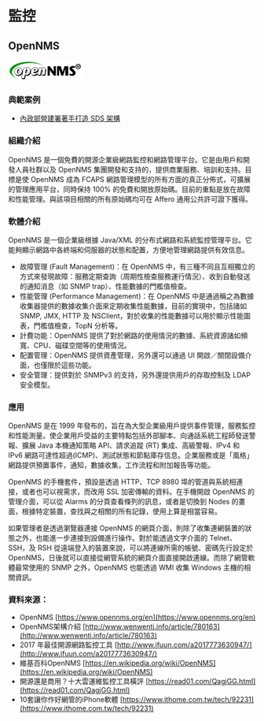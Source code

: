 # **監控**

## **OpenNMS**

![](/assets/opennms.png)

### 典範案例

* [內政部營建署著手打造 SDS 架構](/use-case/di-zhi-teng-yun-wang-yun-yong-duo-tao-kai-yuan-ruan-ti/ying-jian-shu-zhu-shou-da-zao-sds-jia-gou.md)

### 組織介紹

OpenNMS 是一個免費的開源企業級網路監控和網路管理平台。它是由用戶和開發人員社群以及 OpenNMS 集團開發和支持的，提供商業服務、培訓和支持。目標是使 OpenNMS 成為 FCAPS 網路管理模型的所有方面的真正分佈式，可擴展的管理應用平台，同時保持 100% 的免費和開放原始碼。目前的重點是放在故障和性能管理。與該項目相關的所有原始碼均可在 Affero 通用公共許可證下獲得。

### 軟體介紹

OpenNMS 是一個企業級根據 Java/XML 的分布式網路和系統監控管理平台。它能夠顯示網路中各終端和伺服器的狀態和配置，方便地管理網路提供有效信息。

* 故障管理 \(Fault Management\)：在 OpenNMS 中，有三種不同且互相獨立的方式來發現故障：服務定期查詢（周期性檢查服務運行情況）、收到自動發送的通知消息（如 SNMP trap）、性能數據的門檻值檢查。
* 性能管理 \(Performance Management\)：在 OpenNMS 中是通過稱之為數據收集器提供的數據收集介面來定期收集性能數據，目前的實現中，包括諸如 SNMP, JMX, HTTP 及 NSClient，對於收集的性能數據可以用於顯示性能圖表，門檻值檢查，TopN 分析等。
* 計費功能：OpenNMS 提供了對於網路的使用情況的數據、系統資源諸如頻寬、CPU、磁碟空間等的使用情況。
* 配置管理：OpenNMS 提供資產管理，另外還可以通過 UI 開啟／關閉設備介面，也僅限於這些功能。
* 安全管理：提供對於 SNMPv3 的支持，另外還提供用戶的存取控制及 LDAP 安全模型。

### 應用

OpenNMS 是在 1999 年發布的，旨在為大型企業級用戶提供事件管理，服務監控和性能測量。使企業用戶受益的主要特點包括外部腳本、向通話系統工程師發送警報、擴展 Java 本機通知策略 API、請求追蹤 \(RT\) 集成、高級警報、IPv4 和 IPv6 網路可達性超過\(ICMP\)、測試狀態和節點庫存信息。企業服務或是「風格」網路提供預置事件，通知，數據收集，工作流程和附加報告等功能。

OpenNMS 的手機套件，預設是透過 HTTP、TCP 8980 埠的管道與系統相連接，或者也可以視需求，而改用 SSL 加密傳輸的資料。在手機開啟 OpenNMS 的管理介面，可以從 Alarms 的分頁查看條列的訊息，或者是切換到 Nodes 的畫面，根據特定裝置，查找與之相關的所有記錄，使用上算是相當容易。

如果管理者是透過瀏覽器連接 OpenNMS 的網頁介面，則除了收集連網裝置的狀態之外，也能進一步連接到設備進行操作。對於能透過文字介面的 Telnet、SSH，及 RSH 從遠端登入的裝置來說，可以將連線所需的帳號、密碼先行設定於 OpenNMS，日後就可以直接從網管系統的網頁介面直接開啟連線。而除了網管軟體最常使用的 SNMP 之外，OpenNMS 也能透過 WMI 收集 Windows 主機的相關資訊。

### 資料來源：

* OpenNMS [https://www.opennms.org/en](https://www.opennms.org/en)
* OpenNMS架構介紹 [http://www.wenwenti.info/article/780163](http://www.wenwenti.info/article/780163)
* 2017 年最佳開源網路監控工具 [http://www.ifuun.com/a2017773630947/](http://www.ifuun.com/a2017773630947/)
* 維基百科OpenNMS [https://en.wikipedia.org/wiki/OpenNMS](https://en.wikipedia.org/wiki/OpenNMS)
* 開源還是商用？十大雲運維監控工具橫評 [https://read01.com/QagjGG.html](https://read01.com/QagjGG.html)
* 10套讓你作好網管的iPhone軟體 [https://www.ithome.com.tw/tech/92231](https://www.ithome.com.tw/tech/92231)



